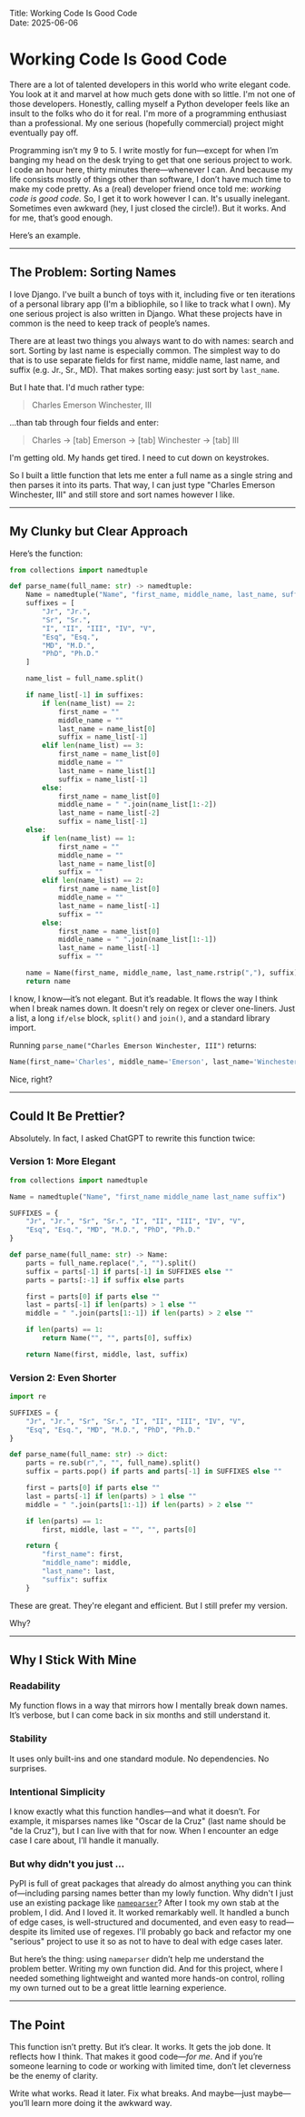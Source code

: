 Title: Working Code Is Good Code  
Date: 2025-06-06

# Working Code Is Good Code

There are a lot of talented developers in this world who write elegant code. You look at it and marvel at how much gets done with so little. I'm not one of those developers. Honestly, calling myself a Python developer feels like an insult to the folks who do it for real. I'm more of a programming enthusiast than a professional. My one serious (hopefully commercial) project might eventually pay off.

Programming isn’t my 9 to 5. I write mostly for fun—except for when I’m banging my head on the desk trying to get that one serious project to work. I code an hour here, thirty minutes there—whenever I can. And because my life consists mostly of things other than software, I don’t have much time to make my code pretty. As a (real) developer friend once told me: *working code is good code.* So, I get it to work however I can. It's usually inelegant. Sometimes even awkward (hey, I just closed the circle!). But it works. And for me, that’s good enough.

Here’s an example.

---

## The Problem: Sorting Names

I love Django. I've built a bunch of toys with it, including five or ten iterations of a personal library app (I'm a bibliophile, so I like to track what I own). My one serious project is also written in Django. What these projects have in common is the need to keep track of people’s names.

There are at least two things you always want to do with names: search and sort. Sorting by last name is especially common. The simplest way to do that is to use separate fields for first name, middle name, last name, and suffix (e.g. Jr., Sr., MD). That makes sorting easy: just sort by `last_name`.

But I hate that. I'd much rather type:

> Charles Emerson Winchester, III

...than tab through four fields and enter:

> Charles → [tab] Emerson → [tab] Winchester → [tab] III

I'm getting old. My hands get tired. I need to cut down on keystrokes.

So I built a little function that lets me enter a full name as a single string and then parses it into its parts. That way, I can just type "Charles Emerson Winchester, III" and still store and sort names however I like.

---

## My Clunky but Clear Approach

Here’s the function:

```python
from collections import namedtuple

def parse_name(full_name: str) -> namedtuple:
    Name = namedtuple("Name", "first_name, middle_name, last_name, suffix")
    suffixes = [
        "Jr", "Jr.",
        "Sr", "Sr.",
        "I", "II", "III", "IV", "V",
        "Esq", "Esq.",
        "MD", "M.D.",
        "PhD", "Ph.D."
    ]

    name_list = full_name.split()

    if name_list[-1] in suffixes:
        if len(name_list) == 2:
            first_name = ""
            middle_name = ""
            last_name = name_list[0]
            suffix = name_list[-1]
        elif len(name_list) == 3:
            first_name = name_list[0]
            middle_name = ""
            last_name = name_list[1]
            suffix = name_list[-1]
        else:
            first_name = name_list[0]
            middle_name = " ".join(name_list[1:-2])
            last_name = name_list[-2]
            suffix = name_list[-1]
    else:
        if len(name_list) == 1:
            first_name = ""
            middle_name = ""
            last_name = name_list[0]
            suffix = ""
        elif len(name_list) == 2:
            first_name = name_list[0]
            middle_name = ""
            last_name = name_list[-1]
            suffix = ""
        else:
            first_name = name_list[0]
            middle_name = " ".join(name_list[1:-1])
            last_name = name_list[-1]
            suffix = ""

    name = Name(first_name, middle_name, last_name.rstrip(","), suffix)
    return name
```

I know, I know—it’s not elegant. But it’s readable. It flows the way I think when I break names down. It doesn't rely on regex or clever one-liners. Just a list, a long `if/else` block, `split()` and `join()`, and a standard library import.

Running `parse_name("Charles Emerson Winchester, III")` returns:

```python
Name(first_name='Charles', middle_name='Emerson', last_name='Winchester', suffix='III')
```

Nice, right?

---

## Could It Be Prettier?

Absolutely. In fact, I asked ChatGPT to rewrite this function twice:

### Version 1: More Elegant

```python
from collections import namedtuple

Name = namedtuple("Name", "first_name middle_name last_name suffix")

SUFFIXES = {
    "Jr", "Jr.", "Sr", "Sr.", "I", "II", "III", "IV", "V",
    "Esq", "Esq.", "MD", "M.D.", "PhD", "Ph.D."
}

def parse_name(full_name: str) -> Name:
    parts = full_name.replace(",", "").split()
    suffix = parts[-1] if parts[-1] in SUFFIXES else ""
    parts = parts[:-1] if suffix else parts

    first = parts[0] if parts else ""
    last = parts[-1] if len(parts) > 1 else ""
    middle = " ".join(parts[1:-1]) if len(parts) > 2 else ""

    if len(parts) == 1:
        return Name("", "", parts[0], suffix)

    return Name(first, middle, last, suffix)
```

### Version 2: Even Shorter

```python
import re

SUFFIXES = {
    "Jr", "Jr.", "Sr", "Sr.", "I", "II", "III", "IV", "V",
    "Esq", "Esq.", "MD", "M.D.", "PhD", "Ph.D."
}

def parse_name(full_name: str) -> dict:
    parts = re.sub(r",", "", full_name).split()
    suffix = parts.pop() if parts and parts[-1] in SUFFIXES else ""

    first = parts[0] if parts else ""
    last = parts[-1] if len(parts) > 1 else ""
    middle = " ".join(parts[1:-1]) if len(parts) > 2 else ""

    if len(parts) == 1:
        first, middle, last = "", "", parts[0]

    return {
        "first_name": first,
        "middle_name": middle,
        "last_name": last,
        "suffix": suffix
    }
```

These are great. They're elegant and efficient. But I still prefer my version.

Why?

---

## Why I Stick With Mine

### Readability
My function flows in a way that mirrors how I mentally break down names. It’s verbose, but I can come back in six months and still understand it.

### Stability
It uses only built-ins and one standard module. No dependencies. No surprises.

### Intentional Simplicity
I know exactly what this function handles—and what it doesn’t. For example, it misparses names like "Oscar de la Cruz" (last name should be "de la Cruz"), but I can live with that for now. When I encounter an edge case I care about, I’ll handle it manually.

### But why didn't you just ...

PyPI is full of great packages that already do almost anything you can think of—including parsing names better than my lowly function. Why didn't I just use an existing package like [`nameparser`](https://pypi.org/project/nameparser/)? After I took my own stab at the problem, I did. And I loved it. It worked remarkably well. It handled a bunch of edge cases, is well-structured and documented, and even easy to read—despite its limited use of regexes. I'll probably go back and refactor my one "serious" project to use it so as not to have to deal with edge cases later.

But here’s the thing: using `nameparser` didn’t help me understand the problem better. Writing my own function did. And for this project, where I needed something lightweight and wanted more hands-on control, rolling my own turned out to be a great little learning experience.

---

## The Point

This function isn’t pretty. But it’s clear. It works. It gets the job done. It reflects how I think. That makes it good code—*for me*. And if you’re someone learning to code or working with limited time, don’t let cleverness be the enemy of clarity.

Write what works. Read it later. Fix what breaks. And maybe—just maybe—you’ll learn more doing it the awkward way.


